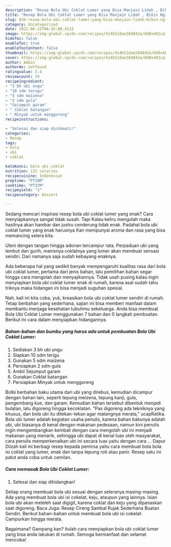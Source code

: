 ```yaml
---
description: "Resep Bola Ubi Coklat Lumer yang Bisa Manjain Lidah , Bikin Ngiler"
title: "Resep Bola Ubi Coklat Lumer yang Bisa Manjain Lidah , Bikin Ngiler"
slug: 836-resep-bola-ubi-coklat-lumer-yang-bisa-manjain-lidah-bikin-ngiler
category: Uncategorized
date: 2022-06-23T06:45:08.411Z
image: https://img-global.cpcdn.com/recipes/414b51dae284842e/680x482cq70/bola-ubi-coklat-lumer-foto-resep-utama.jpg
hideToc: false
enableToc: true
enableTocContent: false
thumbnail: https://img-global.cpcdn.com/recipes/414b51dae284842e/680x482cq70/bola-ubi-coklat-lumer-foto-resep-utama.jpg
cover: https://img-global.cpcdn.com/recipes/414b51dae284842e/680x482cq70/bola-ubi-coklat-lumer-foto-resep-utama.jpg
author: Admin
authorAv: notfound
ratingvalue: 3.4
reviewcount: 24
recipeingredient:
- "3 bh ubi ungu"
- "10 sdm terigu"
- "5 sdm maizena"
- "2 sdm gula"
- "Sejumput garam"
- " Coklat batangan"
- " Minyak untuk menggoreng"
recipeinstructions:

- "Selesai dan siap dinikmati!"
categories:
- Resep
tags:
- bola
- ubi
- coklat

katakunci: bola ubi coklat 
nutrition: 122 calories
recipecuisine: Indonesian
preptime: "PT38M"
cooktime: "PT37M"
recipeyield: "1"
recipecategory: Dessert

---
```



Sedang mencari inspirasi resep bola ubi coklat lumer yang enak? Cara menyiapkannya sangat tidak susah. Tapi Kalau keliru mengolah maka hasilnya akan hambar dan justru cenderung tidak enak. Padahal bola ubi coklat lumer yang enak harusnya Kan mempunyai aroma dan rasa yang bisa memancing selera kita.


Uleni dengan tangan hingga adonan tercampur rata. Perpaduan ubi yang lembut dan gurih, manisnya coklatnya yang lumer akan membuat sensasi sendiri. Dari namanya saja sudah kebayang enaknya.

Ada beberapa hal yang sedikit banyak mempengaruhi kualitas rasa dari bola ubi coklat lumer, pertama dari jenis bahan, lalu pemilihan bahan segar hingga cara mengolah dan menyajikannya. Tidak usah pusing kalau ingin menyiapkan bola ubi coklat lumer enak di rumah, karena asal sudah tahu triknya maka hidangan ini bisa menjadi suguhan spesial.


Nah, kali ini kita coba, yuk, kreasikan bola ubi coklat lumer sendiri di rumah. Tetap berbahan yang sederhana, sajian ini bisa memberi manfaat dalam membantu menjaga kesehatan tubuhmu sekeluarga. Anda bisa membuat Bola Ubi Coklat Lumer menggunakan 7 bahan dan 0 langkah pembuatan. Berikut ini cara dalam menyiapkan hidangannya.

<!--inarticleads1-->

##### Bahan-bahan dan bumbu yang harus ada untuk pembuatan Bola Ubi Coklat Lumer:

1. Sediakan 3 bh ubi ungu
1. Siapkan 10 sdm terigu
1. Gunakan 5 sdm maizena
1. Persiapkan 2 sdm gula
1. Ambil Sejumput garam
1. Gunakan  Coklat batangan
1. Persiapkan  Minyak untuk menggoreng


Bolbi berbahan baku utama dari ubi yang direbus, kemudian dicampur dengan bahan lain, seperti tepung meizena, tepung kanji, gula, pengembang kue, dan garam. Kemudian bahan tersebut dibentuk menjadi bulatan, lalu digoreng hingga kecoklatan. &#34;Pas digoreng ada tekniknya yang khusus, dan bola ubi itu ditekan-tekan agar matangnya merata,&#34; ucapRatika. Bola ubi lumer adalah kegiatan usaha penulis, karena bahan bakunya adalah ubi, ubi biasanya di kenal dengan makanan pedesaan, namun kini penulis ingin mengembangkan kembali dengan cara mengolah ubi ini menjadi makanan yang menarik, sehingga ubi dapat di kenal luas oleh masyarakat, cara penulis memperkenalkan ubi ini secara luas yaitu dengan cara … Dapur Diizah kali ini berbagi resep kepada pemirsa yaitu cara membuat bola bola isi coklat yang lumer, enak dan tanpa tepung roti atau panir. Resep satu ini patut anda coba untuk cemilan. 

<!--inarticleads2-->

##### Cara memasak Bola Ubi Coklat Lumer:


1. Selesai dan siap dihidangkan!

Setiap orang membuat bola ubi sesuai dengan seleranya masing-masing. Ada yang membuat bola ubi isi cokelat, keju, ataupun yang lainnya. Isian bola ubi akan meleleh saat digigit, karena coklat dan keju yang dipanaskan saat digoreng. Baca Juga: Resep Cireng Sambal Rujak Sederhana Buatan Sendiri. Berikut bahan-bahan untuk membuat bola ubi isi cokelat: Campurkan hingga merata. 

Bagaimana? Gampang kan? Itulah cara menyiapkan bola ubi coklat lumer yang bisa anda lakukan di rumah. Semoga bermanfaat dan selamat mencoba!
